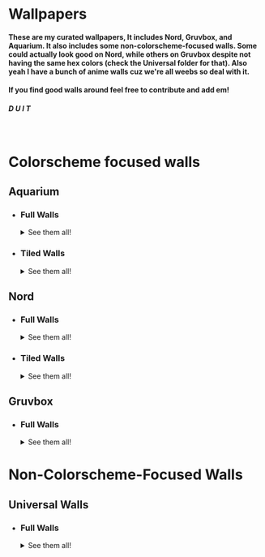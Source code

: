 # Wallpapers
#### These are my curated wallpapers, It includes Nord, Gruvbox, and Aquarium. It also includes some non-colorscheme-focused walls. Some could actually look good on Nord, while others on Gruvbox despite not having the same hex colors (check the Universal folder for that). Also yeah I have a bunch of anime walls cuz we're all weebs so deal with it.

#### If you find good walls around feel free to contribute and add em!
##### D U I T

<br/>

# Colorscheme focused walls

<h2>Aquarium</h2>

  * <div>
    <h3>Full Walls</h3>
    <details>
      <summary>See them all!</summary>
      
      <img src="https://github.com/FrenzyExists/wallpapers/blob/main/Aquarium/chess_A_alt.png" alt="chess_alt_A" align="center" width="600px"/>
      <br></br>
            
      <img src="https://github.com/FrenzyExists/wallpapers/blob/main/Aquarium/chess_alt.png" alt="chess_alt" align="center" width="600px"/> 
      <br></br>    
  
      <img src="https://github.com/FrenzyExists/wallpapers/blob/main/Aquarium/dragon_DND_alt.png" alt="DND Dragon Bard reference alt" align="center" width="600px"/>
      <br></br>

      <img src="https://github.com/FrenzyExists/wallpapers/blob/main/Aquarium/gen_1_starters_full_alt.png" alt="Pokemon Gen 1 Alt" align="center" width="600px"/>
      <br></br>
      
      <img src="https://github.com/FrenzyExists/wallpapers/blob/main/Aquarium/gen_1_starters_full.png" alt="Pokemon Gen 1" align="center" width="600px"/>
      <br></br>
      
      <img src="https://github.com/FrenzyExists/wallpapers/blob/main/Aquarium/mega-charizard-rainbow-II.png" alt="Mega Charizard" align="center" width="600px"/>
      <br></br>

      <img src="https://github.com/FrenzyExists/wallpapers/blob/main/Aquarium/electric-pkm-quarium_II.png" alt="Electric Pokemon" align="center" width="600px"/>
      <br></br>
      
  </details>
  </div>
  
  * <div>
    <h3>Tiled Walls</h3>
    <details>
      <summary>See them all!</summary>
      
      <img src="https://github.com/FrenzyExists/wallpapers/blob/main/Aquarium/pattern.png" alt="Tile 1" align="center" width="100px"/>
      <br></br>
      
      <img src="https://github.com/FrenzyExists/wallpapers/blob/main/Aquarium/pikaWall.png" alt="Tile 2" align="center" width="100px"/>
      <br></br>
      
      <img src="https://github.com/FrenzyExists/wallpapers/blob/main/Aquarium/pixel_pattern.png" alt="Tile 3" align="center" width="100px"/>
      <br></br>

      <img src="https://github.com/FrenzyExists/wallpapers/blob/main/Aquarium/pattern1-aquarium-2.png" alt="Tile 4" align="center" width="100px"/>
      <br></br>

      <img src="https://github.com/FrenzyExists/wallpapers/blob/main/Aquarium/pattern1-aquarium.png" alt="Tile 4" align="center" width="100px"/>
      <br></br>
      
    </details>
    </div>

<h2>Nord</h2>

  * <div>
    <h3>Full Walls</h3>
    <details>
      <summary>See them all!</summary>
      
      <img src="https://github.com/FrenzyExists/wallpapers/blob/main/Nord/nord-1.png" alt="Future Nord 1" align="center" width="600px"/>
      <br></br>
            
      <img src="https://github.com/FrenzyExists/wallpapers/blob/main/Nord/nord-3.png" alt="Future Nord 2" align="center" width="600px"/>
      <br></br>    
  
      <img src="https://github.com/FrenzyExists/wallpapers/blob/main/Nord/nord-aquarium.png" alt="Nord Fishy Fishy" align="center" width="600px"/>
      <br></br>

      <img src="https://github.com/FrenzyExists/wallpapers/blob/main/Nord/nord-color-blast.png" alt="Nord Color Blast" align="center" width="600px"/>
      <br></br>
      
      <img src="https://github.com/FrenzyExists/wallpapers/blob/main/Nord/nord-japan.png" alt="Nord Japan" align="center" width="600px"/>
      <br></br>
      
      <img src="https://github.com/FrenzyExists/wallpapers/blob/main/Nord/nord.png" alt="Nord Rocket" align="center" width="600px"/>
      <br></br>
      
      <img src="https://github.com/FrenzyExists/wallpapers/blob/main/Nord/nord-nord.png" alt="Nord Icon" align="center" width="600px"/>
      <br></br>
      
      <img src="https://github.com/FrenzyExists/wallpapers/blob/main/Nord/nord-noice.jpg" alt="Nord Forest" align="center" width="600px"/>
      <br></br>
      
      <img src="https://github.com/FrenzyExists/wallpapers/blob/main/Nord/nord-qsave-1.png" alt="Nord Pattern Thing" align="center" width="600px"/>
      <br></br>
      
      <img src="https://github.com/FrenzyExists/wallpapers/blob/main/Nord/nord-qsave-2.png" alt="Nord Pattern Thing 2" align="center" width="600px"/>
      <br></br>
      
      <img src="https://github.com/FrenzyExists/wallpapers/blob/main/Nord/nord-mib.jpg" alt="Nord MIB Girl" align="center" width="600px"/>
      <br></br>
      
      <img src="https://github.com/FrenzyExists/wallpapers/blob/main/Nord/nord-evil.jpg" alt="Nord Evil" align="center" width="600px"/>
      <br></br>
      
      <img src="https://github.com/FrenzyExists/wallpapers/blob/main/Nord/star.png" alt="Nord Star 1" align="center" width="600px"/>
      <br></br>
      
      <img src="https://github.com/FrenzyExists/wallpapers/blob/main/Nord/star2.png" alt="Nord Star 2" align="center" width="600px"/>
      <br></br>
      
  </details>
  </div>
  
  * <div>
    <h3>Tiled Walls</h3>
    <details>
      <summary>See them all!</summary>
      
      <img src="https://github.com/FrenzyExists/wallpapers/blob/main/Nord/pattern1-nord.png" alt="Tile 1" align="center" width="100px"/>
      <br></br>
      
      <img src="https://github.com/FrenzyExists/wallpapers/blob/main/Nord/pattern1-nord-2.png" alt="Tile 2" align="center" width="100px"/>
      <br></br>
      
    </details>
    </div>



<h2>Gruvbox</h2>

  * <div>
    <h3>Full Walls</h3>
    <details>
      <summary>See them all!</summary>
      
      <img src="https://github.com/FrenzyExists/wallpapers/blob/main/Gruv/grub-coffee.png" alt="Gruv Coffee" align="center" width="600px"/>
      <br></br>
            
      <img src="https://github.com/FrenzyExists/wallpapers/blob/main/Gruv/gruv-4.jpg" alt="Gruv Forest" align="center" width="600px"/> 
      <br></br>    
  
      <img src="https://github.com/FrenzyExists/wallpapers/blob/main/Gruv/gruv-temple.png" alt="Gruv Temple" align="center" width="600px"/>
      <br></br>

      <img src="https://github.com/FrenzyExists/wallpapers/blob/main/Gruv/gruv-simplistic-ngo.png" alt="Gruv Simple" align="center" width="600px"/>
      <br></br>
      
      <img src="https://github.com/FrenzyExists/wallpapers/blob/main/Gruv/gruvbox_pixel.png" alt="gruv Pixelart" align="center" width="600px"/>
      <br></br>
      
  </details>
  </div>




# Non-Colorscheme-Focused Walls

<h2>Universal Walls</h2>

  * <div>
    <h3>Full Walls</h3>
    <details>
      <summary>See them all!</summary>
      
      <img src="https://github.com/FrenzyExists/wallpapers/blob/main/Universal/plant.png" alt="universal 1" align="center" width="600px"/>
      <br></br>
            
      <img src="https://github.com/FrenzyExists/wallpapers/blob/main/Universal/nice.png" alt="universal 2" align="center" width="600px"/>
      <br></br>    
  
      <img src="https://github.com/FrenzyExists/wallpapers/blob/main/Universal/archlabs.jpg" alt="Unversal 3" align="center" width="600px"/>
      <br></br>

      <img src="https://github.com/FrenzyExists/wallpapers/blob/main/Universal/space_color.jpeg" alt="Universal 4" align="center" width="600px"/>
      <br></br>
      
      
  </details>
  </div>


